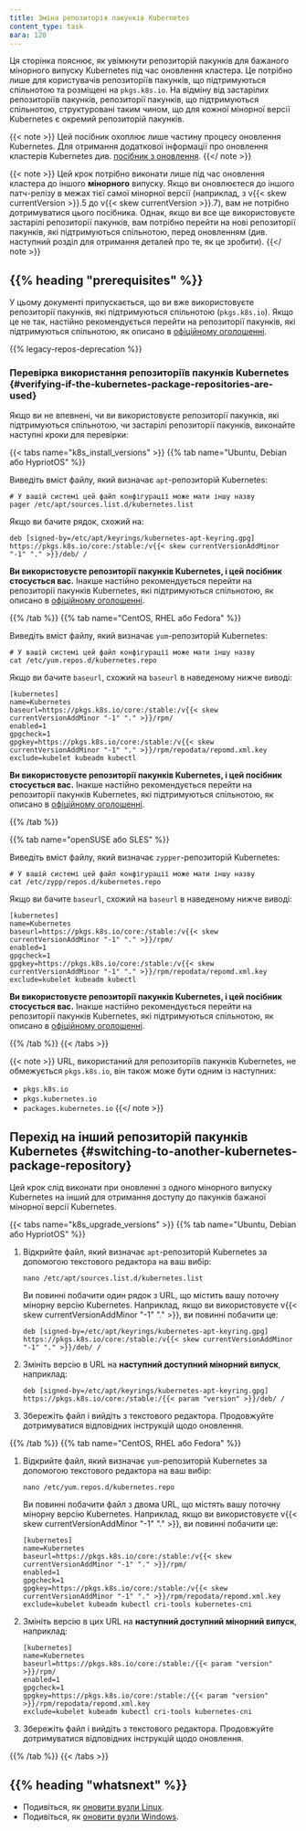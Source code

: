 ```yaml
---
title: Зміна репозиторія пакунків Kubernetes
content_type: task
вага: 120
---
```


<!-- overview -->

Ця сторінка пояснює, як увімкнути репозиторій пакунків для бажаного мінорного випуску Kubernetes під час оновлення кластера. Це потрібно лише для користувачів репозиторіїв пакунків, що підтримуються спільнотою та розміщені на `pkgs.k8s.io`. На відміну від застарілих репозиторіїв пакунків, репозиторії пакунків, що підтримуються спільнотою, структуровані таким чином, що для кожної мінорної версії Kubernetes є окремий репозиторій пакунків.

{{< note >}}
Цей посібник охоплює лише частину процесу оновлення Kubernetes. Для отримання додаткової інформації про оновлення кластерів Kubernetes див. [посібник з оновлення](/uk/docs/tasks/administer-cluster/kubeadm/kubeadm-upgrade/).
{{</ note >}}

{{< note >}}
Цей крок потрібно виконати лише під час оновлення кластера до іншого **мінорного** випуску. Якщо ви оновлюєтеся до іншого патч-релізу в межах тієї самої мінорної версії (наприклад, з v{{< skew currentVersion >}}.5 до v{{< skew currentVersion >}}.7), вам не потрібно дотримуватися цього посібника. Однак, якщо ви все ще використовуєте застарілі репозиторії пакунків, вам потрібно перейти на нові репозиторії пакунків, які підтримуються спільнотою, перед оновленням (див. наступний розділ для отримання деталей про те, як це зробити).
{{</ note >}}

## {{% heading "prerequisites" %}}

У цьому документі припускається, що ви вже використовуєте репозиторії пакунків, які підтримуються спільнотою (`pkgs.k8s.io`). Якщо це не так, настійно рекомендується перейти на репозиторії пакунків, які підтримуються спільнотою, як описано в [офіційному оголошенні](/blog/2023/08/15/pkgs-k8s-io-introduction/).

{{% legacy-repos-deprecation %}}

### Перевірка використання репозиторіїв пакунків Kubernetes {#verifying-if-the-kubernetes-package-repositories-are-used}

Якщо ви не впевнені, чи ви використовуєте репозиторії пакунків, які підтримуються спільнотою, чи застарілі репозиторії пакунків, виконайте наступні кроки для перевірки:

{{< tabs name="k8s_install_versions" >}}
{{% tab name="Ubuntu, Debian або HypriotOS" %}}

Виведіть вміст файлу, який визначає `apt`-репозиторій Kubernetes:

```shell
# У вашій системі цей файл конфігурації може мати іншу назву
pager /etc/apt/sources.list.d/kubernetes.list
```

Якщо ви бачите рядок, схожий на:

```none
deb [signed-by=/etc/apt/keyrings/kubernetes-apt-keyring.gpg] https://pkgs.k8s.io/core:/stable:/v{{< skew currentVersionAddMinor "-1" "." >}}/deb/ /
```

**Ви використовуєте репозиторії пакунків Kubernetes, і цей посібник стосується вас.** Інакше настійно рекомендується перейти на репозиторії пакунків Kubernetes, які підтримуються спільнотою, як описано в [офіційному оголошенні](/blog/2023/08/15/pkgs-k8s-io-introduction/).

{{% /tab %}}
{{% tab name="CentOS, RHEL або Fedora" %}}

Виведіть вміст файлу, який визначає `yum`-репозиторій Kubernetes:

```shell
# У вашій системі цей файл конфігурації може мати іншу назву
cat /etc/yum.repos.d/kubernetes.repo
```

Якщо ви бачите `baseurl`, схожий на `baseurl` в наведеному нижче виводі:

```none
[kubernetes]
name=Kubernetes
baseurl=https://pkgs.k8s.io/core:/stable:/v{{< skew currentVersionAddMinor "-1" "." >}}/rpm/
enabled=1
gpgcheck=1
gpgkey=https://pkgs.k8s.io/core:/stable:/v{{< skew currentVersionAddMinor "-1" "." >}}/rpm/repodata/repomd.xml.key
exclude=kubelet kubeadm kubectl
```

**Ви використовуєте репозиторії пакунків Kubernetes, і цей посібник стосується вас.**
Інакше настійно рекомендується перейти на репозиторії пакунків Kubernetes, які підтримуються спільнотою, як описано в [офіційному оголошенні](/blog/2023/08/15/pkgs-k8s-io-introduction/).

{{% /tab %}}

{{% tab name="openSUSE або SLES" %}}

Виведіть вміст файлу, який визначає `zypper`-репозиторій Kubernetes:

```shell
# У вашій системі цей файл конфігурації може мати іншу назву
cat /etc/zypp/repos.d/kubernetes.repo
```

Якщо ви бачите `baseurl`, схожий на `baseurl` в наведеному нижче виводі:

```none
[kubernetes]
name=Kubernetes
baseurl=https://pkgs.k8s.io/core:/stable:/v{{< skew currentVersionAddMinor "-1" "." >}}/rpm/
enabled=1
gpgcheck=1
gpgkey=https://pkgs.k8s.io/core:/stable:/v{{< skew currentVersionAddMinor "-1" "." >}}/rpm/repodata/repomd.xml.key
exclude=kubelet kubeadm kubectl
```

**Ви використовуєте репозиторії пакунків Kubernetes, і цей посібник стосується вас.**
Інакше настійно рекомендується перейти на репозиторії пакунків Kubernetes, які підтримуються спільнотою, як описано в [офіційному оголошенні](/blog/2023/08/15/pkgs-k8s-io-introduction/).

{{% /tab %}}
{{< /tabs >}}

{{< note >}}
URL, використаний для репозиторіїв пакунків Kubernetes, не обмежується `pkgs.k8s.io`, він також може бути одним із наступних:

- `pkgs.k8s.io`
- `pkgs.kubernetes.io`
- `packages.kubernetes.io`
{{</ note >}}

<!-- steps -->

## Перехід на інший репозиторій пакунків Kubernetes {#switching-to-another-kubernetes-package-repository}

Цей крок слід виконати при оновленні з одного мінорного випуску Kubernetes на інший для отримання доступу до пакунків бажаної мінорної версії Kubernetes.

{{< tabs name="k8s_upgrade_versions" >}}
{{% tab name="Ubuntu, Debian або HypriotOS" %}}

1. Відкрийте файл, який визначає `apt`-репозиторій Kubernetes за допомогою текстового редактора на ваш вибір:

   ```shell
   nano /etc/apt/sources.list.d/kubernetes.list
   ```

   Ви повинні побачити один рядок з URL, що містить вашу поточну мінорну версію Kubernetes. Наприклад, якщо ви використовуєте v{{< skew currentVersionAddMinor "-1" "." >}}, ви повинні побачити це:

   ```none
   deb [signed-by=/etc/apt/keyrings/kubernetes-apt-keyring.gpg] https://pkgs.k8s.io/core:/stable:/v{{< skew currentVersionAddMinor "-1" "." >}}/deb/ /
   ```

1. Змініть версію в URL на **наступний доступний мінорний випуск**, наприклад:

   ```none
   deb [signed-by=/etc/apt/keyrings/kubernetes-apt-keyring.gpg] https://pkgs.k8s.io/core:/stable:/{{< param "version" >}}/deb/ /
   ```

1. Збережіть файл і вийдіть з текстового редактора. Продовжуйте дотримуватися відповідних інструкцій щодо оновлення.

{{% /tab %}}
{{% tab name="CentOS, RHEL або Fedora" %}}

1. Відкрийте файл, який визначає `yum`-репозиторій Kubernetes за допомогою текстового редактора на ваш вибір:

   ```shell
   nano /etc/yum.repos.d/kubernetes.repo
   ```

   Ви повинні побачити файл з двома URL, що містять вашу поточну мінорну версію Kubernetes. Наприклад, якщо ви використовуєте v{{< skew currentVersionAddMinor "-1" "." >}}, ви повинні побачити це:

   ```none
   [kubernetes]
   name=Kubernetes
   baseurl=https://pkgs.k8s.io/core:/stable:/v{{< skew currentVersionAddMinor "-1" "." >}}/rpm/
   enabled=1
   gpgcheck=1
   gpgkey=https://pkgs.k8s.io/core:/stable:/v{{< skew currentVersionAddMinor "-1" "." >}}/rpm/repodata/repomd.xml.key
   exclude=kubelet kubeadm kubectl cri-tools kubernetes-cni
   ```

1. Змініть версію в цих URL на **наступний доступний мінорний випуск**, наприклад:

   ```none
   [kubernetes]
   name=Kubernetes
   baseurl=https://pkgs.k8s.io/core:/stable:/{{< param "version" >}}/rpm/
   enabled=1
   gpgcheck=1
   gpgkey=https://pkgs.k8s.io/core:/stable:/{{< param "version" >}}/rpm/repodata/repomd.xml.key
   exclude=kubelet kubeadm kubectl cri-tools kubernetes-cni
   ```

1. Збережіть файл і вийдіть з текстового редактора. Продовжуйте дотримуватися відповідних інструкцій щодо оновлення.

{{% /tab %}}
{{< /tabs >}}

## {{% heading "whatsnext" %}}

- Подивіться, як [оновити вузли Linux](/uk/docs/tasks/administer-cluster/kubeadm/upgrading-linux-nodes/).
- Подивіться, як [оновити вузли Windows](/uk/docs/tasks/administer-cluster/kubeadm/upgrading-windows-nodes/).
